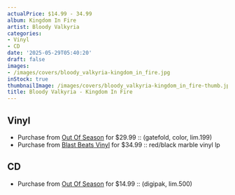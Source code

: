 ```yaml
---
actualPrice: $14.99 - 34.99
album: Kingdom In Fire
artist: Bloody Valkyria
categories:
- Vinyl
- CD
date: '2025-05-29T05:40:20'
draft: false
images:
- /images/covers/bloody_valkyria-kingdom_in_fire.jpg
inStock: true
thumbnailImage: /images/covers/bloody_valkyria-kingdom_in_fire-thumb.jpg
title: Bloody Valkyria - Kingdom In Fire
---
```


## Vinyl
* Purchase from [Out Of Season](https://www.outofseasonlabel.com/products/bloody-valkyria-kingdom-in-fire-lp-color) for $29.99 :: (gatefold, color, lim.199)
* Purchase from [Blast Beats Vinyl](https://blastbeatsvinyl.com/products/bloody-valkyria-kingdom-in-fire-red-black-marble-vinyl-lp) for $34.99 :: red/black marble vinyl lp
## CD
* Purchase from [Out Of Season](https://www.outofseasonlabel.com/products/bloody-valkyria-kingdom-in-fire-cd-digipak) for $14.99 :: (digipak, lim.500)
